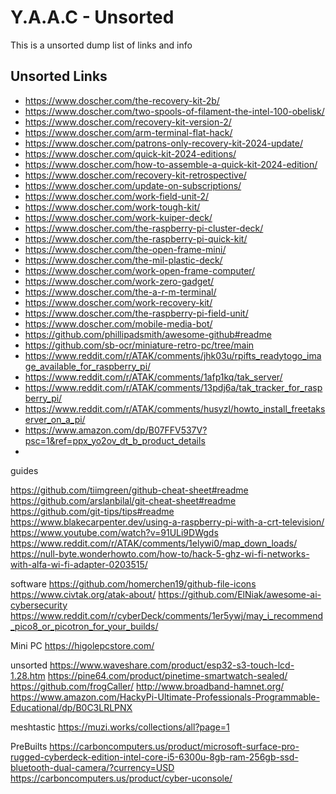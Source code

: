 <!-- ======================================== unsorted.md Start ======================================== -->


<!-- ------------------------------ Intro Start ------------------------------ -->

# Y.A.A.C - Unsorted

This is a unsorted dump list of links and info

<!-- ------------------------------ Intro End ------------------------------ -->


<!-- ------------------------------ Overview Start ------------------------------ -->

<!-- ------------------------------ Overview Start ------------------------------ -->


<!-- ------------------------------ Unsorted Links Start ------------------------------ -->

## Unsorted Links

- https://www.doscher.com/the-recovery-kit-2b/
- https://www.doscher.com/two-spools-of-filament-the-intel-100-obelisk/
- https://www.doscher.com/recovery-kit-version-2/
- https://www.doscher.com/arm-terminal-flat-hack/
- https://www.doscher.com/patrons-only-recovery-kit-2024-update/
- https://www.doscher.com/quick-kit-2024-editions/
- https://www.doscher.com/how-to-assemble-a-quick-kit-2024-edition/
- https://www.doscher.com/recovery-kit-retrospective/
- https://www.doscher.com/update-on-subscriptions/
- https://www.doscher.com/work-field-unit-2/
- https://www.doscher.com/work-tough-kit/
- https://www.doscher.com/work-kuiper-deck/
- https://www.doscher.com/the-raspberry-pi-cluster-deck/
- https://www.doscher.com/the-raspberry-pi-quick-kit/
- https://www.doscher.com/the-open-frame-mini/
- https://www.doscher.com/the-mil-plastic-deck/
- https://www.doscher.com/work-open-frame-computer/
- https://www.doscher.com/work-zero-gadget/
- https://www.doscher.com/the-a-r-m-terminal/
- https://www.doscher.com/work-recovery-kit/
- https://www.doscher.com/the-raspberry-pi-field-unit/
- https://www.doscher.com/mobile-media-bot/
- https://github.com/phillipadsmith/awesome-github#readme
- https://github.com/sb-ocr/miniature-retro-pc/tree/main
- https://www.reddit.com/r/ATAK/comments/jhk03u/rpifts_readytogo_image_available_for_raspberry_pi/
- https://www.reddit.com/r/ATAK/comments/1afp1kq/tak_server/
- https://www.reddit.com/r/ATAK/comments/13pdj6a/tak_tracker_for_raspberry_pi/
- https://www.reddit.com/r/ATAK/comments/husyzl/howto_install_freetakserver_on_a_pi/
- https://www.amazon.com/dp/B07FFV537V?psc=1&ref=ppx_yo2ov_dt_b_product_details
- 

guides

https://github.com/tiimgreen/github-cheat-sheet#readme
https://github.com/arslanbilal/git-cheat-sheet#readme
https://github.com/git-tips/tips#readme
https://www.blakecarpenter.dev/using-a-raspberry-pi-with-a-crt-television/
https://www.youtube.com/watch?v=91ULi9DWgds
https://www.reddit.com/r/ATAK/comments/1elywi0/map_down_loads/
https://null-byte.wonderhowto.com/how-to/hack-5-ghz-wi-fi-networks-with-alfa-wi-fi-adapter-0203515/


software
https://github.com/homerchen19/github-file-icons
https://www.civtak.org/atak-about/
https://github.com/ElNiak/awesome-ai-cybersecurity
https://www.reddit.com/r/cyberDeck/comments/1er5ywj/may_i_recommend_pico8_or_picotron_for_your_builds/


Mini PC
https://higolepcstore.com/



unsorted
https://www.waveshare.com/product/esp32-s3-touch-lcd-1.28.htm
https://pine64.com/product/pinetime-smartwatch-sealed/
https://github.com/frogCaller/
http://www.broadband-hamnet.org/
https://www.amazon.com/HackyPi-Ultimate-Professionals-Programmable-Educational/dp/B0C3LRLPNX


meshtastic
https://muzi.works/collections/all?page=1

PreBuilts
https://carboncomputers.us/product/microsoft-surface-pro-rugged-cyberdeck-edition-intel-core-i5-6300u-8gb-ram-256gb-ssd-bluetooth-dual-camera/?currency=USD
https://carboncomputers.us/product/cyber-uconsole/




<!-- ------------------------------ Unsorted Links End ------------------------------ -->


<!-- ------------------------------ Outro Start ------------------------------ -->

<!-- ------------------------------ Outro End ------------------------------ -->


<!-- ======================================== unsorted.md end ======================================== -->
